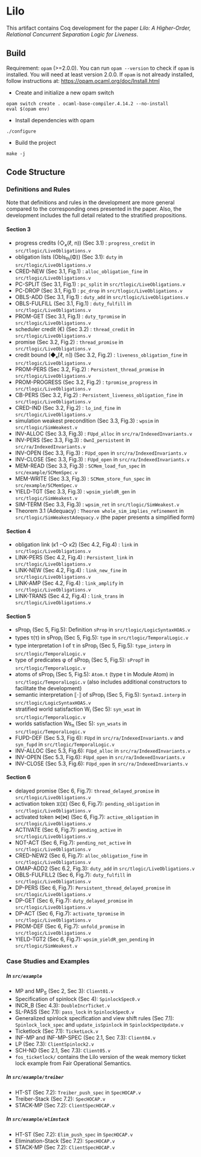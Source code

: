 # Lilo
This artifact contains Coq development for the paper *Lilo: A Higher-Order, Relational Concurrent Separation Logic for Liveness*.

## Build
Requirement: `opam` (>=2.0.0). You can run `opam --version` to check if `opam` is installed. You will need at least version 2.0.0. If `opam` is not already installed, follow instructions at: https://opam.ocaml.org/doc/Install.html
- Create and initialize a new opam switch
```
opam switch create . ocaml-base-compiler.4.14.2 --no-install
eval $(opam env)
```
- Install dependencies with opam
```
./configure
```
- Build the project
```
make -j
```

## Code Structure
### Definitions and Rules
Note that definitions and rules in the development are more general compared to the corresponding ones presented in the paper.
Also, the development includes the full detail related to the stratified propositions.

#### Section 3
- progress credits (◇<sub>𝜅</sub>(ℓ, n)) (Sec 3.1) : `progress_credit` in `src/tlogic/LiveObligations.v`
- obligation lists (Obls<sub>th</sub>(Φ)) (Sec 3.1): `duty` in `src/tlogic/LiveObligations.v`
- CRED-NEW (Sec 3.1, Fig.1) : `alloc_obligation_fine` in `src/tlogic/LiveObligations.v`
- PC-SPLIT (Sec 3.1, Fig.1) : `pc_split` in `src/tlogic/LiveObligations.v`
- PC-DROP (Sec 3.1, Fig.1) : `pc_drop` in `src/tlogic/LiveObligations.v`
- OBLS-ADD (Sec 3.1, Fig.1) : `duty_add` in `src/tlogic/LiveObligations.v`
- OBLS-FULFILL (Sec 3.1, Fig.1) : `duty_fulfill` in `src/tlogic/LiveObligations.v`
- PROM-GET (Sec 3.1, Fig.1) : `duty_tpromise` in `src/tlogic/LiveObligations.v`
- scheduler credit (€) (Sec 3.2) : `thread_credit` in `src/tlogic/LiveObligations.v`
- promise (Sec 3.2, Fig.2) : `thread_promise` in `src/tlogic/LiveObligations.v`
- credit bound (◆<sub>𝜅</sub>⌈ℓ, n⌉) (Sec 3.2, Fig.2) : `liveness_obligation_fine` in `src/tlogic/LiveObligations.v`
- PROM-PERS (Sec 3.2, Fig.2) : `Persistent_thread_promise` in `src/tlogic/LiveObligations.v`
- PROM-PROGRESS (Sec 3.2, Fig.2) : `tpromise_progress` in `src/tlogic/LiveObligations.v`
- CB-PERS (Sec 3.2, Fig.2) : `Persistent_liveness_obligation_fine` in `src/tlogic/LiveObligations.v`
- CRED-IND (Sec 3.2, Fig.2) : `lo_ind_fine` in `src/tlogic/LiveObligations.v`
- simulation weakest precondition (Sec 3.3, Fig.3) : `wpsim` in `src/tlogic/SimWeakest.v`
- INV-ALLOC (Sec 3.3, Fig.3) : `FUpd_alloc` in `src/ra/IndexedInvariants.v`
- INV-PERS (Sec 3.3, Fig.3) : `OwnI_persistent` in `src/ra/IndexedInvariants.v`
- INV-OPEN (Sec 3.3, Fig.3) : `FUpd_open` in `src/ra/IndexedInvariants.v`
- INV-CLOSE (Sec 3.3, Fig.3) : `FUpd_open` in `src/ra/IndexedInvariants.v`
- MEM-READ (Sec 3.3, Fig.3) : `SCMem_load_fun_spec` in `src/example/SCMemSpec.v`
- MEM-WRITE (Sec 3.3, Fig.3) : `SCMem_store_fun_spec` in `src/example/SCMemSpec.v`
- YIELD-TGT (Sec 3.3, Fig.3) : `wpsim_yieldR_gen` in `src/tlogic/SimWeakest.v`
- SIM-TERM (Sec 3.3, Fig.3) : `wpsim_ret` in `src/tlogic/SimWeakest.v`
- Theorem 3.1 (Adequacy) : `Theorem whole_sim_implies_refinement` in `src/tlogic/SimWeakestAdequacy.v` (the paper presents a simplified form)

#### Section 4
- obligation link (κ1 -◇ κ2) (Sec 4.2, Fig.4) : `link` in `src/tlogic/LiveObligations.v`
- LINK-PERS (Sec 4.2, Fig.4) : `Persistent_link` in `src/tlogic/LiveObligations.v`
- LINK-NEW (Sec 4.2, Fig.4) : `link_new_fine` in `src/tlogic/LiveObligations.v`
- LINK-AMP (Sec 4.2, Fig.4) : `link_amplify` in `src/tlogic/LiveObligations.v`
- LINK-TRANS (Sec 4.2, Fig.4) : `link_trans` in `src/tlogic/LiveObligations.v`

#### Section 5
- sProp<sub>i</sub> (Sec 5, Fig.5): Definition `sProp` in `src/tlogic/LogicSyntaxHOAS.v`
- types &#964;(τ) in sProp<sub>i</sub> (Sec 5, Fig.5): `type` in `src/tlogic/TemporalLogic.v`
- type interpretation I of τ in sProp<sub>i</sub> (Sec 5, Fig.5): `type_interp` in `src/tlogic/TemporalLogic.v`
- type of predicates φ of sProp<sub>i</sub> (Sec 5, Fig.5): `sPropT` in `src/tlogic/TemporalLogic.v`
- atoms of sProp<sub>i</sub> (Sec 5, Fig.5): `Atom.t` (type t in Module Atom) in `src/tlogic/TemporalLogic.v` (also includes additional constructors to facilitate the development)
- semantic interpretation ⟦⋅⟧ of sProp<sub>i</sub> (Sec 5, Fig.5): `SyntaxI.interp` in `src/tlogic/LogicSyntaxHOAS.v`
- stratified world satisfaction W<sub>i</sub> (Sec 5): `syn_wsat` in `src/tlogic/TemporalLogic.v`
- worlds satisfaction Ws<sub>n</sub> (Sec 5): `syn_wsats` in `src/tlogic/TemporalLogic.v`
- FUPD-DEF (Sec 5.3, Fig 6): `FUpd` in `src/ra/IndexedInvariants.v` and `syn_fupd` in `src/tlogic/TemporalLogic.v`
- INV-ALLOC (Sec 5.3, Fig.6): `FUpd_alloc` in `src/ra/IndexedInvariants.v`
- INV-OPEN (Sec 5.3, Fig.6): `FUpd_open` in `src/ra/IndexedInvariants.v`
- INV-CLOSE (Sec 5.3, Fig.6): `FUpd_open` in `src/ra/IndexedInvariants.v`

#### Section 6
- delayed promise (Sec 6, Fig.7): `thread_delayed_promise` in `src/tlogic/LiveObligations.v`
- activation token &#10710;(⧖) (Sec 6, Fig.7): `pending_obligation` in `src/tlogic/LiveObligations.v`
- activated token &#8904;(⋈) (Sec 6, Fig.7): `active_obligation` in `src/tlogic/LiveObligations.v`
- ACTIVATE (Sec 6, Fig.7): `pending_active` in `src/tlogic/LiveObligations.v`
- NOT-ACT (Sec 6, Fig.7): `pending_not_active` in `src/tlogic/LiveObligations.v`
- CRED-NEW2 (Sec 6, Fig.7): `alloc_obligation_fine` in `src/tlogic/LiveObligations.v`
- OMAP-ADD2 (Sec 6.2, Fig.3): `duty_add` in `src/tlogic/LiveObligations.v`
- OBLS-FULFILL2 (Sec 6, Fig.7): `duty_fulfill` in `src/tlogic/LiveObligations.v`
- DP-PERS (Sec 6, Fig.7): `Persistent_thread_delayed_promise` in `src/tlogic/LiveObligations.v`
- DP-GET (Sec 6, Fig.7): `duty_delayed_promise` in `src/tlogic/LiveObligations.v`
- DP-ACT (Sec 6, Fig.7): `activate_tpromise` in `src/tlogic/LiveObligations.v`
- PROM-DEF (Sec 6, Fig.7): `unfold_promise` in `src/tlogic/LiveObligations.v`
- YIELD-TGT2 (Sec 6, Fig.7): `wpsim_yieldR_gen_pending` in `src/tlogic/SimWeakest.v`

### Case Studies and Examples
##### In `src/example`
- MP and MP<sub>S</sub> (Sec 2, Sec 3): `Client01.v`
- Specification of spinlock (Sec 4): `SpinlockSpec0.v`
- INCR_B (Sec 4.3): `DoubleIncrTicket.v`
- SL-PASS (Sec 7.1): `pass_lock` in `SpinlockSpec0.v`
- Generalized spinlock specification and view shift rules (Sec 7.1): `Spinlock_lock_spec` and `update_isSpinlock` in `SpinlockSpecUpdate.v`
- Ticketlock (Sec 7.1): `TicketLock.v`
- INF-MP and INF-MP-SPEC (Sec 2.1, Sec 7.3): `Client04.v`
- LP (Sec 7.3): `ClientSpinlock2.v`
- SCH-ND (Sec 2.1, Sec 7.3): `Client05.v`
- `fos_ticketlock/` contains the Lilo version of the weak memory ticket lock example from Fair Operational Semantics.
##### In `src/example/treiber`
- HT-ST (Sec 7.2): `Treiber_push_spec` in `SpecHOCAP.v`
- Treiber-Stack (Sec 7.2): `SpecHOCAP.v`
- STACK-MP (Sec 7.2): `ClientSpecHOCAP.v`
##### In `src/example/elimstack`
- HT-ST (Sec 7.2): `Elim_push_spec` in `SpecHOCAP.v`
- Elimination-Stack (Sec 7.2): `SpecHOCAP.v`
- STACK-MP (Sec 7.2): `ClientSpecHOCAP.v`
